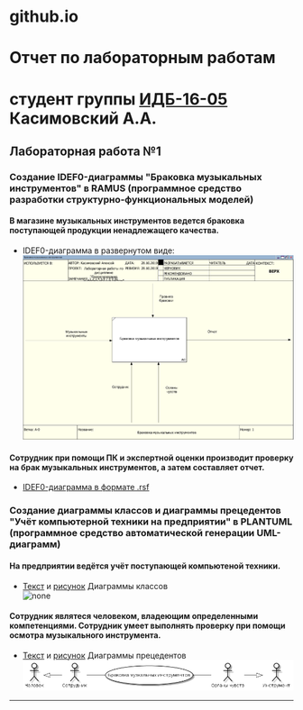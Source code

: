 # github.io

# Отчет по лабораторным работам
# студент группы [ИДБ-16-05](https://github.com/kasimovskiy/github.io/wiki/labs-2019) Касимовский А.А.

## Лабораторная работа №1

### Создание IDEF0-диаграммы "Браковка музыкальных инструментов" в RAMUS (программное средство разработки структурно-функциональных моделей)

#### В магазине музыкальных инструментов ведется браковка поступающей продукции ненадлежащего качества. 

* IDEF0-диаграмма в развернутом виде:
![none](https://github.com/kasimovskiy/github.io/blob/master/LR1.1.png)

#### Сотрудник при помощи ПК и экспертной оценки производит проверку на брак музыкальных инструментов, а затем составляет отчет.

* [IDEF0-диаграмма в формате .rsf](https://github.com/kasimovskiy/github.io/blob/master/LR1.1text.txt)

### Создание диаграммы классов и диаграммы прецедентов "Учёт компьютерной техники на предприятии" в PLANTUML (программное средство автоматической генерации UML-диаграмм)

#### На предприятии ведётся учёт поступающей компьютеной техники. 

* [Текст](https://github.com/kasimovskiy/github.io/blob/master/LR1.2.png) и [рисунок](http://www.plantuml.com/plantuml/png/JP11IiD058RNdLCykbBm4BLUm9th8HbiwBGZCoakH0Wf8e8eRhjGn0i4CJYcRRp2_sxaYuFW8kJb-_zyZvb9ABKlLmkhmhnONcYl5vHP7G9TgT5KP_DpxrRB_CHPv-biLfH6ZOwzTvU9JArKfEXyRln_TAsIPOnNz5npnMjyO8-8RamwqAdu2I_OA3nBVCjFN1FU_eOEFNRuvdj-u1ejLzWB-QBVZvlaGIGP6f9QXLRimploetIYP0VO90csadQoP2soEydQes5pdtuSH0q-vTaHOc8DteLl1tOe9vaLkQ6iy9arQcAMkTpM3m00) Диаграммы классов<br>
![none](http://www.plantuml.com/plantuml/png/JP11IiD058RNdLCykbBm4BLUm9th8HbiwBGZCoakH0Wf8e8eRhjGn0i4CJYcRRp2_sxaYuFW8kJb-_zyZvb9ABKlLmkhmhnONcYl5vHP7G9TgT5KP_DpxrRB_CHPv-biLfH6ZOwzTvU9JArKfEXyRln_TAsIPOnNz5npnMjyO8-8RamwqAdu2I_OA3nBVCjFN1FU_eOEFNRuvdj-u1ejLzWB-QBVZvlaGIGP6f9QXLRimploetIYP0VO90csadQoP2soEydQes5pdtuSH0q-vTaHOc8DteLl1tOe9vaLkQ6iy9arQcAMkTpM3m00)

#### Сотрудник являтеся человеком, владеющим определенными компетенциями. Сотрудник умеет выполнять проверку при помощи осмотра музыкального инструмента.

* [Текст](https://github.com/z-lis/z-lis.github.io/blob/master/comp%20equip(p).txt) и [рисунок](http://www.plantuml.com/plantuml/png/fP71IiD048RFtQSOSj93mGSGQUeva9ld9LdRq3GhamqUh50ZuaK4Rzv4F7WN2xMQ-0epR-JKJI7t7fQT_VwVdt-PKUaqkcgUgtAM5HSQzHnquYp2bHgCTJAReAsAzDJcWiwccJDg42BQIq_6kLZ4Q34rs4VNlRogD8akpTw9kJbtu2nWDfawI3CqYSjieNpV-0Xq2G6zqug-gQKFkJT19qQT-4mDtt3DIxwb7p4qNEyiiNUyKjlfdzJGkXVXzPSjsVqezEoDx_c9Qw0DjHBxom_yo3MjU4cDa2_uVzpvF5e7AeRX40x2GoLdEqPAsXylP8fL961n8etLo1IfREOF) Диаграммы прецедентов<br>
![none](https://github.com/kasimovskiy/github.io/blob/master/LR1.3.png)
***
